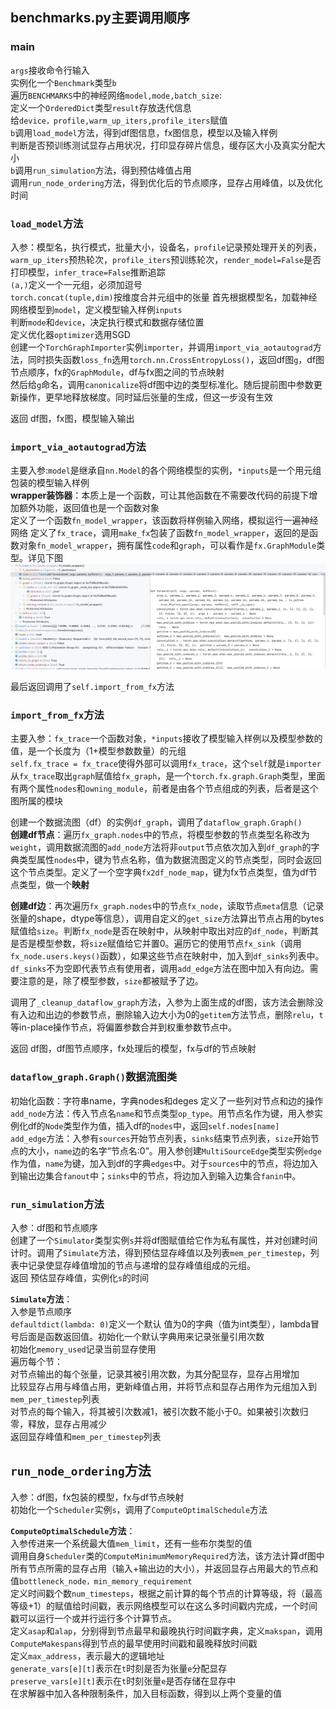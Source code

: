 ## benchmarks.py主要调用顺序

### main

`args`接收命令行输入  
实例化一个`Benchmark`类型`b`  
遍历`BENCHMARKS`中的神经网络`model,mode,batch_size`:  
定义一个`OrderedDict`类型`result`存放迭代信息  
给`device，profile,warm_up_iters,profile_iters`赋值  
`b`调用`load_model`方法，得到df图信息，fx图信息，模型以及输入样例  
判断是否预训练测试显存占用状况，打印显存碎片信息，缓存区大小及真实分配大小  
`b`调用`run_simulation`方法，得到预估峰值占用  
调用`run_node_ordering`方法，得到优化后的节点顺序，显存占用峰值，以及优化时间


### `load_model`方法
  
入参：模型名，执行模式，批量大小，设备名，`profile`记录预处理开关的列表，`warm_up_iters`预热轮次，`profile_iters`预训练轮次，`render_model=False`是否打印模型，`infer_trace=False`推断追踪   
`(a,)`定义一个一元组，必须加逗号  
`torch.concat(tuple,dim)`按维度合并元组中的张量
首先根据模型名，加载神经网络模型到`model`，定义模型输入样例`inputs`  
判断`mode`和`device`，决定执行模式和数据存储位置  
定义优化器`optimizer`选用SGD  
创建一个`TorchGraphImporter`实例`importer`，并调用`import_via_aotautograd`方法，同时损失函数`loss_fn`选用`torch.nn.CrossEntropyLoss()`，返回df图`g`，df图节点顺序，fx的`GraphModule`，df与fx图之间的节点映射  
然后给`g`命名，调用`canonicalize`将df图中边的类型标准化。随后提前图中参数更新操作，更早地释放梯度。同时延后张量的生成，但这一步没有生效  

返回 df图，fx图，模型输入输出


### `import_via_aotautograd`方法

主要入参:`model`是继承自`nn.Model`的各个网络模型的实例，`*inputs`是一个用元组包装的模型输入样例  
**wrapper装饰器**：本质上是一个函数，可让其他函数在不需要改代码的前提下增加额外功能，返回值也是一个函数对象  
定义了一个函数`fn_model_wrapper`，该函数将样例输入网络，模拟运行一遍神经网络
定义了`fx_trace`，调用`make_fx`包装了函数`fn_model_wrapper`，返回的是函数对象`fn_model_wrapper`，拥有属性`code`和`graph`，可以看作是`fx.GraphModule`类型。详见下图
![](fx_trace.jpg)

最后返回调用了`self.import_from_fx`方法


### `import_from_fx`方法

主要入参：`fx_trace`一个函数对象，`*inputs`接收了模型输入样例以及模型参数的值，是一个长度为（1+模型参数数量）的元组  
`self.fx_trace = fx_trace`使得外部可以调用`fx_trace`，这个`self`就是`importer`  
从`fx_trace`取出`graph`赋值给`fx_graph`，是一个`torch.fx.graph.Graph`类型，里面有两个属性`nodes`和`owning_module`，前者是由各个节点组成的列表，后者是这个图所属的模块  

创建一个数据流图（df）的实例`df_graph`，调用了`dataflow_graph.Graph()`  
**创建df节点**：遍历`fx_graph.nodes`中的节点，将模型参数的节点类型名称改为`weight`，调用数据流图的`add_node`方法将非`output`节点依次加入到`df_graph`的字典类型属性`nodes`中，键为节点名称，值为数据流图定义的节点类型，同时会返回这个节点类型。定义了一个空字典`fx2df_node_map`，键为fx节点类型，值为df节点类型，做一个**映射**  

**创建df边**：再次遍历`fx_graph.nodes`中的节点`fx_node`，读取节点`meta`信息（记录张量的shape，dtype等信息），调用自定义的`get_size`方法算出节点占用的bytes赋值给`size`。判断`fx_node`是否在映射中，从映射中取出对应的`df_node`，判断其是否是模型参数，将`size`赋值给它并置0。遍历它的使用节点`fx_sink`（调用`fx_node.users.keys()`函数），如果这些节点在映射中，加入到`df_sinks`列表中。`df_sinks`不为空即代表节点有使用者，调用`add_edge`方法在图中加入有向边。需要注意的是，除了模型参数，`size`都被赋予了边。

调用了`_cleanup_dataflow_graph`方法，入参为上面生成的df图，该方法会删除没有入边和出边的参数节点，删除输入边大小为0的`getitem`方法节点，删除`relu`，`t`等in-place操作节点，将偏置参数合并到权重参数节点中。 

返回 df图，df图节点顺序，fx处理后的模型，fx与df的节点映射


### `dataflow_graph.Graph()`数据流图类
初始化函数：字符串name，字典nodes和deges
定义了一些列对节点和边的操作  
`add_node`方法：传入节点名`name`和节点类型`op_type`。用节点名作为键，用入参实例化df的`Node`类型作为值，插入df的`nodes`中，返回`self.nodes[name]`  
`add_edge`方法：入参有`sources`开始节点列表，`sinks`结束节点列表，`size`开始节点的大小，`name`边的名字“节点名:0”。用入参创建`MultiSourceEdge`类型实例`edge`作为值，`name`为键，加入到df的字典`edges`中。对于`sources`中的节点，将边加入到输出边集合`fanout`中；`sinks`中的节点，将边加入到输入边集合`fanin`中。


### `run_simulation`方法

入参：df图和节点顺序  
创建了一个`Simulator`类型实例`s`并将df图赋值给它作为私有属性，并对创建时间计时。调用了`Simulate`方法，得到预估显存峰值以及列表`mem_per_timestep`，列表中记录使显存峰值增加的节点与递增的显存峰值组成的元组。  
返回 预估显存峰值，实例化`s`的时间

**`Simulate`方法**：  
入参是节点顺序  
`defaultdict(lambda: 0)`定义一个默认 值为0的字典（值为int类型），lambda冒号后面是函数返回值。初始化一个默认字典用来记录张量引用次数  
初始化`memory_used`记录当前显存使用  
遍历每个节：  
对节点输出的每个张量，记录其被引用次数，为其分配显存，显存占用增加  
比较显存占用与峰值占用，更新峰值占用，并将节点和显存占用作为元组加入到`mem_per_timestep`列表  
对节点的每个输入，将其被引次数减1，被引次数不能小于0。如果被引次数归零，释放，显存占用减少  
返回显存峰值和`mem_per_timestep`列表


## `run_node_ordering`方法

入参：df图，fx包装的模型，fx与df节点映射  
初始化一个`Scheduler`实例`s`，调用了`ComputeOptimalSchedule`方法

**`ComputeOptimalSchedule`方法**：  
入参传进来一个系统最大值`mem_limit`，还有一些布尔类型的值  
调用自身`Scheduler`类的`ComputeMinimumMemoryRequired`方法，该方法计算df图中所有节点所需的显存占用（输入+输出边的大小），并返回显存占用最大的节点和值`bottleneck_node，min_memory_requirement`  
定义时间戳个数`num_timesteps`，根据之前计算的每个节点的计算等级，将（最高等级+1）的赋值给时间戳，表示网络模型可以在这么多时间戳内完成，一个时间戳可以运行一个或并行运行多个计算节点。  
定义`asap`和`alap`，分别得到节点最早和最晚执行时间戳字典，定义`makspan`，调用`ComputeMakespans`得到节点的最早使用时间戳和最晚释放时间戳  
定义`max_address`，表示最大的逻辑地址  
`generate_vars[e][t]`表示在`t`时刻是否为张量`e`分配显存  
`preserve_vars[e][t]`表示在`t`时刻张量`e`是否存储在显存中  
在求解器中加入各种限制条件，加入目标函数，得到以上两个变量的值